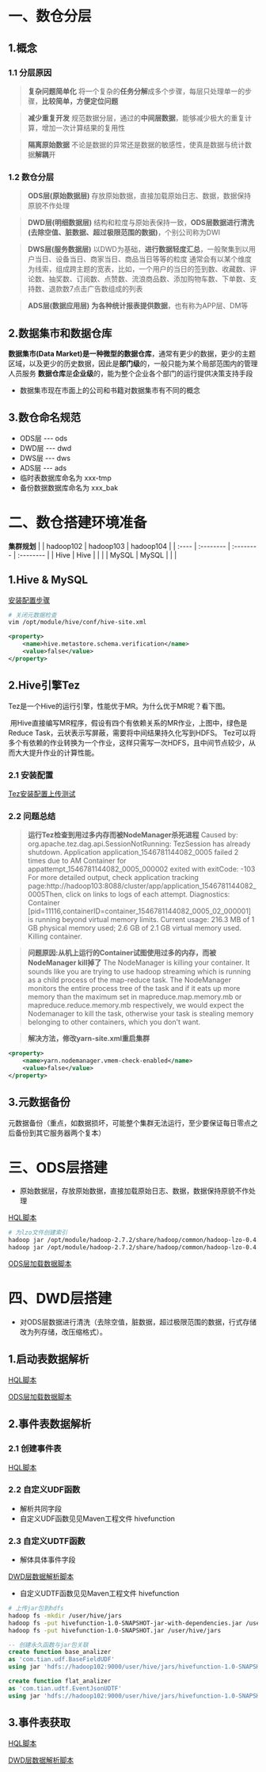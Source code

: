 # 一、数仓分层

## 1.概念

### 1.1 分层原因

>**复杂问题简单化**
将一个复杂的**任务分解**成多个步骤，每层只处理单一的步骤，**比较简单，方便定位问题**

>**减少重复开发**
规范数据分层，通过的**中间层数据**，能够减少极大的重复计算，增加一次计算结果的复用性

>**隔离原始数据**
不论是数据的异常还是数据的敏感性，使真是数据与统计数据**解耦**开

### 1.2 数仓分层

>**ODS层(原始数据层)**
存放原始数据，直接加载原始日志、数据，数据保持原貌不作处理

>**DWD层(明细数据层)**
结构和粒度与原始表保持一致，**ODS层数据进行清洗(去除空值、脏数据、超过极限范围的数据)**，个别公司称为DWI

>**DWS层(服务数据层)**
以DWD为基础，**进行数据轻度汇总**，一般聚集到以用户当日、设备当日、商家当日、商品当日等等的粒度
通常会有以某个维度为线索，组成跨主题的宽表，比如，一个用户的当日的签到数、收藏数、评论数、抽奖数、订阅数、点赞数、流浪商品数、添加购物车数、下单数、支持数、退款数7点击广告数组成的列表

>**ADS层(数据应用层)**
**为各种统计报表提供数据**，也有称为APP层、DM等

## 2.数据集市和数据仓库

**数据集市(Data Market)**是一种**微型的数据仓库**，通常有更少的数据，更少的主题区域，以及更少的历史数据，因此是**部门级**的，一般只能为某个局部范围内的管理人员服务
**数据仓库**是**企业级**的，能为整个企业各个部门的运行提供决策支持手段
 * 数据集市现在市面上的公司和书籍对数据集市有不同的概念

## 3.数仓命名规范

 * ODS层 --- ods
 * DWD层 --- dwd
 * DWS层 --- dws
 * ADS层 --- ads
 * 临时表数据库命名为 xxx-tmp
 * 备份数据数据库命名为 xxx_bak


# 二、数仓搭建环境准备

**集群规划**
|       | hadoop102 | hadoop103 | hadoop104 |
| :---- | :-------- | :-------- | :-------- |
| Hive  | Hive      |           |           |
| MySQL | MySQL     |           |           |

## 1.Hive & MySQL

[安装配置步骤](link/steps.md)

```bash
# 关闭元数据检查
vim /opt/module/hive/conf/hive-site.xml
```
```xml
<property>
    <name>hive.metastore.schema.verification</name>
    <value>false</value>
</property>
```

## 2.Hive引擎Tez
Tez是一个Hive的运行引擎，性能优于MR。为什么优于MR呢？看下图。
<!-- TODO Tez配图 -->
![]()
用Hive直接编写MR程序，假设有四个有依赖关系的MR作业，上图中，绿色是Reduce Task，云状表示写屏蔽，需要将中间结果持久化写到HDFS。
Tez可以将多个有依赖的作业转换为一个作业，这样只需写一次HDFS，且中间节点较少，从而大大提升作业的计算性能。

### 2.1 安装配置

[Tez安装配置上传测试](link/steps.md)

### 2.2 问题总结

>**运行Tez检查到用过多内存而被NodeManager杀死进程**
Caused by: org.apache.tez.dag.api.SessionNotRunning: TezSession has already shutdown. Application application_1546781144082_0005 failed 2 times due to AM Container for appattempt_1546781144082_0005_000002 exited with  exitCode: -103
For more detailed output, check application tracking page:http://hadoop103:8088/cluster/app/application_1546781144082_0005Then, click on links to logs of each attempt.
Diagnostics: Container [pid=11116,containerID=container_1546781144082_0005_02_000001] is running beyond virtual memory limits. Current usage: 216.3 MB of 1 GB physical memory used; 2.6 GB of 2.1 GB virtual memory used. Killing container.

>**问题原因:从机上运行的Container试图使用过多的内存，而被NodeManager kill掉了**
The NodeManager is killing your container. It sounds like you are trying to use hadoop streaming which is running as a child process of the map-reduce task. The NodeManager monitors the entire process tree of the task and if it eats up more memory than the maximum set in mapreduce.map.memory.mb or mapreduce.reduce.memory.mb respectively, we would expect the Nodemanager to kill the task, otherwise your task is stealing memory belonging to other containers, which you don't want.

>**解决方法，修改yarn-site.xml重启集群**
```xml
<property>
    <name>yarn.nodemanager.vmem-check-enabled</name>
    <value>false</value>
</property>
```

## 3.元数据备份

元数据备份（重点，如数据损坏，可能整个集群无法运行，至少要保证每日零点之后备份到其它服务器两个复本）
<!-- TODO ... -->

# 三、ODS层搭建
 * 原始数据层，存放原始数据，直接加载原始日志、数据，数据保持原貌不作处理

<!-- TODO ODS层表分析图 -->
[HQL脚本](../Database/hql/ods.hql)

```bash
# 为lzo文件创建索引
hadoop jar /opt/module/hadoop-2.7.2/share/hadoop/common/hadoop-lzo-0.4.20.jar com.hadoop.compression.lzo.DistributedLzoIndexer /warehouse/gmall/ods/ods_start_log/dt=2019-02-10
hadoop jar /opt/module/hadoop-2.7.2/share/hadoop/common/hadoop-lzo-0.4.20.jar com.hadoop.compression.lzo.DistributedLzoIndexer /warehouse/gmall/ods/ods_event_log/dt=2019-02-10
```
[ODS层加载数据脚本](../ShellScript/ods_log.sh)

# 四、DWD层搭建
 * 对ODS层数据进行清洗（去除空值，脏数据，超过极限范围的数据，行式存储改为列存储，改压缩格式）。
## 1.启动表数据解析
<!-- TODO 启动表分析 -->
[HQL脚本](../Database/hql/dwd_start.hql)

[ODS层加载数据脚本](../ShellScript/dwd_start_log.sh)

## 2.事件表数据解析
### 2.1 创建事件表
<!-- TODO 事件表分析 -->
[HQL脚本](../Database/hql/dwd_base.hql)


### 2.2 自定义UDF函数
 * 解析共同字段
 * 自定义UDF函数见见Maven工程文件 hivefunction

### 2.3 自定义UDTF函数
 * 解体具体事件字段

[DWD层数据解析脚本](../ShellScript/dwd_base_log.sh)

 * 自定义UDTF函数见见Maven工程文件 hivefunction


```bash
# 上传jar包到hdfs
hadoop fs -mkdir /user/hive/jars
hadoop fs -put hivefunction-1.0-SNAPSHOT-jar-with-dependencies.jar /user/hive/jars
hadoop fs -put hivefunction-1.0-SNAPSHOT.jar /user/hive/jars
```
```sql
-- 创建永久函数与jar包关联
create function base_analizer 
as 'com.tian.udf.BaseFieldUDF' 
using jar 'hdfs://hadoop102:9000/user/hive/jars/hivefunction-1.0-SNAPSHOT.jar';

create function flat_analizer 
as 'com.tian.udtf.EventJsonUDTF' 
using jar 'hdfs://hadoop102:9000/user/hive/jars/hivefunction-1.0-SNAPSHOT.jar'; 
```
## 3.事件表获取

[HQL脚本](../Database/hql/dwd_start.hql)

[DWD层数据解析脚本](../ShellScript/dwd_start_log.sh)